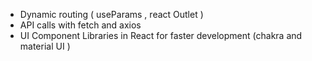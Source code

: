 - Dynamic routing ( useParams , react Outlet )
- API calls with fetch and axios
- UI Component Libraries in React for faster development (chakra and material UI )
